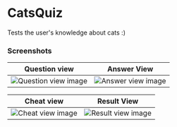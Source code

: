 # CatsQuiz
Tests the user's knowledge about cats :)

### Screenshots
Question view | Answer View
--- | ---
![Question view image](../gh-pages/img/question.png?raw=true "Question view") | ![Answer view image](../gh-pages/img/answer.png?raw=true "Answer view")

Cheat view | Result View
--- | ---
![Cheat view image](../gh-pages/img/cheat.png?raw=true "Cheat view") | ![Result view image](../gh-pages/img/result.png?raw=true "Result view")
